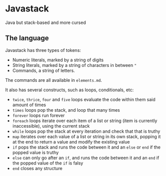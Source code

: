# Javastack
Java but stack-based and more cursed

## The language

Javastack has three types of tokens:  

- Numeric literals, marked by a string of digits
- String literals, marked by a string of characters in between `"`
- Commands, a string of letters.

The commands are all available in `elements.md`.

It also has several constructs, such as loops, conditionals, etc:

- `twice`, `thrice`, `four` and `five` loops evaluate the code within them said amount of times
- `times` loops pop the stack, and loop that many times
- `forever` loops run forever
- `foreach` loops iterate over each item of a list or string (item is currently inaccessible), using the current stack
- `while` loops pop the stack at every iteration and check that that is truthy
- `map` iterates over each value of a list or string in its own stack, popping it at the end to return a value and modify the existing value
- `if` pops the stack and runs the code between it and an `else` or `end` if the popped value is truthy
- `else` can only go after an `if`, and runs the code between it and an `end` if the popped value of the `if` is falsy
- `end` closes any structure

